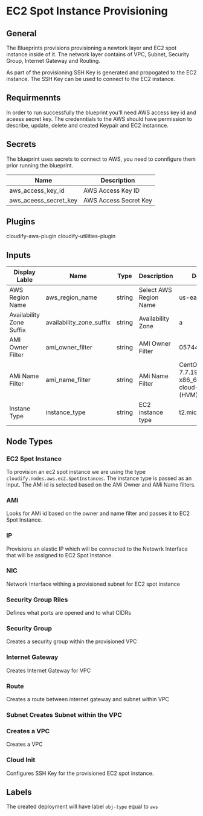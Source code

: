 # EC2 Spot Instance Provisioning

## General
The Blueprints provisions provisioning a newtork layer and EC2 spot instance inside of it. The network layer contains of VPC, Subnet, Security Group, Internet Gateway and Routing.

As part of the provisioning SSH Key is generated and propogated to the EC2 instance. The SSH Key can be used to connect to the EC2 instance.

## Requirmennts
In order to run successfully the blueprint you'll need AWS access key id and aceess secret key. The credenntials to the AWS should have permission to describe, update, delete and created Keypair and EC2 instannce.

## Secrets

The blueprint uses secrets to connect to AWS, you need to connfigure them prior running the blueprint.

| Name                  | Description           |
| --------------------- | --------------------- |
| aws_access_key_id     | AWS Access Key ID     |
| aws_aceess_secret_key | AWS Access Secret Key |

## Plugins
cloudify-aws-plugin
cloudify-utilities-plugin

## Inputs

| Display Lable              | Name                     | Type   | Description            | Default                                      |
| -------------------------- | ------------------------ | ------ | ---------------------- | -------------------------------------------- |
| AWS Region Name            | aws_region_name          | string | Select AWS Region Name | us-east-1                                    |
| Availability Zone Suffix   | availability_zone_suffix | string | Availability Zone      | a                                            |
| AMI Owner Filter           | ami_owner_filter         | string | AMI Owner Filter       | 057448758665                                 |
| AMi Name Filter            | ami_name_filter          | string | AMi Name Filter        | CentOS 7.7.1908 x86_64 with cloud-init (HVM) |
| Instane Type               | instance_type            | string | EC2 instance type      | t2.micro                                     |


## Node Types

### EC2 Spot Instance
To provision an ec2 spot instance we are using the type `cloudify.nodes.aws.ec2.SpotInstances`. 
The instance type is passed as an input. The AMi id is selected based on the AMi Owner and AMi Name filters.

### AMi
Looks for AMi id based on the owner and name filter and passes it to EC2 Spot Instance.

### IP
Provisions an elastic IP which will be connected to the Netowrk Interface that will be assigned to EC2 Spot Instance.

### NIC
Network Interface withing a provisioned subnet for EC2 spot instance

### Security Group Riles
Defines what ports are opened and to what CIDRs

### Security Group
Creates a security group within the provisioned VPC

### Internet Gateway
Creates Internet Gateway for VPC

### Route
Creates a route between internet gateway and subnet within VPC

### Subnet Creates Subnet within the VPC

### Creates a VPC
Creates a VPC

### Cloud Init
Configures SSH Key for the provisioned EC2 spot instance.

## Labels
The created deployment will have label `obj-type` equal to `aws`

